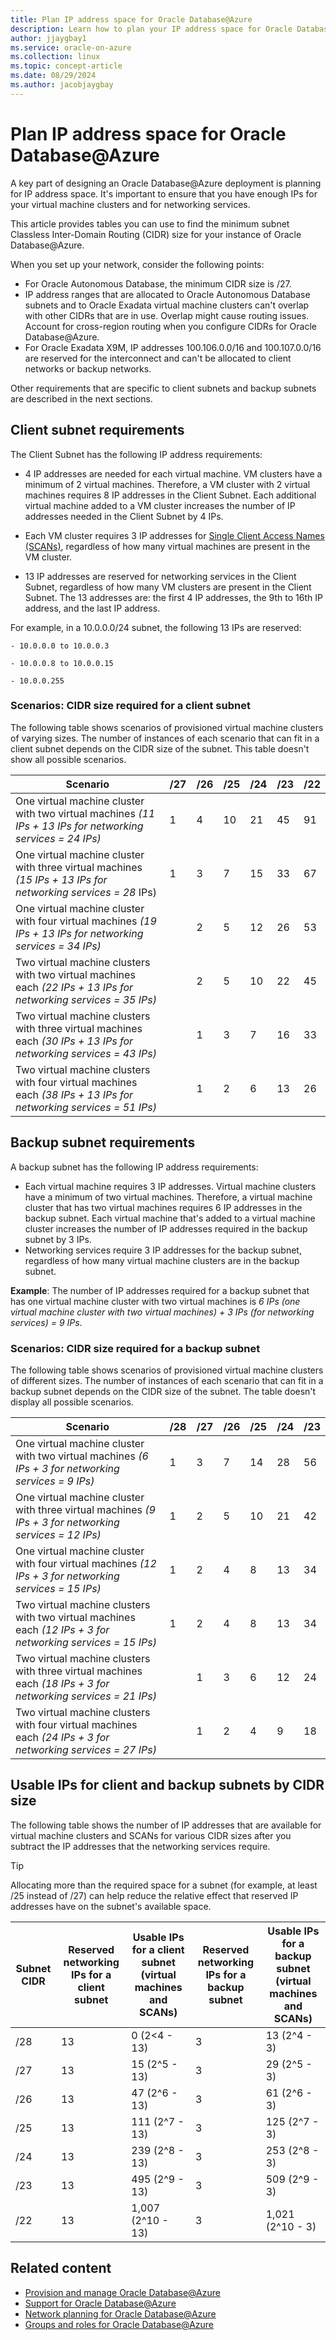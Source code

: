 ```yaml
---
title: Plan IP address space for Oracle Database@Azure
description: Learn how to plan your IP address space for Oracle Database@Azure.
author: jjaygbay1
ms.service: oracle-on-azure
ms.collection: linux
ms.topic: concept-article
ms.date: 08/29/2024
ms.author: jacobjaygbay
---
```


# Plan IP address space for Oracle Database@Azure

A key part of designing an Oracle Database@Azure deployment is planning for IP address space. It's important to ensure that you have enough IPs for your virtual machine clusters and for networking services.

This article provides tables you can use to find the minimum subnet Classless Inter-Domain Routing (CIDR) size for your instance of Oracle Database@Azure.

When you set up your network, consider the following points:

- For Oracle Autonomous Database, the minimum CIDR size is /27.
- IP address ranges that are allocated to Oracle Autonomous Database subnets and to Oracle Exadata virtual machine clusters can't overlap with other CIDRs that are in use. Overlap might cause routing issues. Account for cross-region routing when you configure CIDRs for Oracle Database@Azure.
- For Oracle Exadata X9M, IP addresses 100.106.0.0/16 and 100.107.0.0/16 are reserved for the interconnect and can't be allocated to client networks or backup networks.

Other requirements that are specific to client subnets and backup subnets are described in the next sections.

## Client subnet requirements

The Client Subnet has the following IP address requirements:

- 4 IP addresses are needed for each virtual machine. VM clusters have a minimum of 2 virtual machines. Therefore, a VM cluster with 2 virtual machines requires 8 IP addresses in the Client Subnet. Each additional virtual machine added to a VM cluster increases the number of IP addresses needed in the Client Subnet by 4 IPs.

- Each VM cluster requires 3 IP addresses for [Single Client Access Names (SCANs)](https://docs.oracle.com/en/cloud/paas/exadata-cloud/csexa/connect-db-using-net-services.html), regardless of how many virtual machines are present in the VM cluster.

- 13 IP addresses are reserved for networking services in the Client Subnet, regardless of how many VM clusters are present in the Client Subnet. The 13 addresses are: the first 4 IP addresses, the 9th to 16th IP address, and the last IP address.

For example, in a 10.0.0.0/24 subnet, the following 13 IPs are reserved:
```
- 10.0.0.0 to 10.0.0.3

- 10.0.0.8 to 10.0.0.15

- 10.0.0.255
```
### Scenarios: CIDR size required for a client subnet

The following table shows scenarios of provisioned virtual machine clusters of varying sizes. The number of instances of each scenario that can fit in a client subnet depends on the CIDR size of the subnet. This table doesn't show all possible scenarios.

|Scenario|/27|/26|/25|/24|/23|/22|
|--------|---|---|---|---|---|---|
|One virtual machine cluster with two virtual machines *(11 IPs + 13 IPs for networking services = 24 IPs)*|1|4|10|21|45|91|
|One virtual machine cluster with three virtual machines *(15 IPs + 13 IPs for networking services = 28* IPs)|1|3|7|15|33|67|
|One virtual machine cluster with four virtual machines *(19 IPs + 13 IPs for networking services = 34 IPs)*| |2|5|12|26|53|
|Two virtual machine clusters with two virtual machines each *(22 IPs + 13 IPs for networking services = 35 IPs)*| |2|5|10|22|45|
|Two virtual machine clusters with three virtual machines each *(30 IPs + 13 IPs for networking services = 43 IPs)*| |1|3|7|16|33|
|Two virtual machine clusters with four virtual machines each *(38 IPs + 13 IPs for networking services = 51 IPs)*| |1|2|6|13|26|

## Backup subnet requirements

A backup subnet has the following IP address requirements:

- Each virtual machine requires 3 IP addresses. Virtual machine clusters have a minimum of two virtual machines. Therefore, a virtual machine cluster that has two virtual machines requires 6 IP addresses in the backup subnet. Each virtual machine that's added to a virtual machine cluster increases the number of IP addresses required in the backup subnet by 3 IPs.
- Networking services require 3 IP addresses for the backup subnet, regardless of how many virtual machine clusters are in the backup subnet.

**Example**: The number of IP addresses required for a backup subnet that has one virtual machine cluster with two virtual machines is *6 IPs (one virtual machine cluster with two virtual machines) + 3 IPs (for networking services) = 9 IPs*.

### Scenarios: CIDR size required for a backup subnet

The following table shows scenarios of provisioned virtual machine clusters of different sizes. The number of instances of each scenario that can fit in a backup subnet depends on the CIDR size of the subnet. The table doesn't display all possible scenarios.

|Scenario|/28|/27|/26|/25|/24|/23|
|--------|---|---|---|---|---|---|
|One virtual machine cluster with two virtual machines *(6 IPs + 3 for networking services = 9 IPs)*|1|3|7|14|28|56|
|One virtual machine cluster with three virtual machines *(9 IPs + 3 for networking services = 12 IPs)*|1|2|5|10|21|42|
|One virtual machine cluster with four virtual machines *(12 IPs + 3 for networking services = 15 IPs)*|1|2|4|8|13|34|
|Two virtual machine clusters with two virtual machines each *(12 IPs + 3 for networking services = 15 IPs)*|1|2|4|8|13|34|
|Two virtual machine clusters with three virtual machines each *(18 IPs + 3 for networking services = 21 IPs)*| |1|3|6|12|24|
|Two virtual machine clusters with four virtual machines each *(24 IPs + 3 for networking services = 27 IPs)*| |1|2|4|9|18|

## Usable IPs for client and backup subnets by CIDR size

The following table shows the number of IP addresses that are available for virtual machine clusters and SCANs for various CIDR sizes after you subtract the IP addresses that the networking services require.

> [!TIP]
> Allocating more than the required space for a subnet (for example, at least /25 instead of /27) can help reduce the relative effect that reserved IP addresses have on the subnet's available space.

|Subnet CIDR|Reserved networking IPs for a client subnet|Usable IPs for a client subnet (virtual machines and SCANs)|Reserved networking IPs for a backup subnet|Usable IPs for a backup subnet (virtual machines and SCANs)|
|-----------|-----------------------------------------|-----------------------------------------------------------|-----------------------------------------|-----------------------------------------------------------|
|/28|13|0 (2<4 - 13)|3|13 (2^4 - 3)|
|/27|13|15 (2^5 - 13)|3|29 (2^5 - 3)|
|/26|13|47 (2^6 - 13)|3|61 (2^6 - 3)|
|/25|13|111 (2^7 - 13)|3|125 (2^7 - 3)|
|/24|13|239 (2^8 - 13)|3|253 (2^8 - 3)|
|/23|13|495 (2^9 - 13)|3|509 (2^9 - 3)|
|/22|13|1,007 (2^10 - 13)|3|1,021 (2^10 - 3)|

## Related content

- [Provision and manage Oracle Database@Azure](provision-oracle-database.md)
- [Support for Oracle Database@Azure](oracle-database-support.md)
- [Network planning for Oracle Database@Azure](oracle-database-network-plan.md)
- [Groups and roles for Oracle Database@Azure](oracle-database-groups-roles.md)

